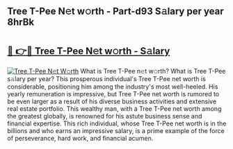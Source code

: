 ## Tree T-Pee N𝚎t w𝚘rth - Part-d93 S𝚊lary per year 8hrBk

# <h2><a href="http://gc4cf4z.nevu.top/?p=Tree+T-Pee">🔗 👉🔴 Tree T-Pee N𝚎t w𝚘rth - S𝚊lary</a></h2>

[![Tree T-Pee N𝚎t W𝚘rth](https://i.imgur.com/Oavwk0R.jpeg)](http://gc4cf4z.nevu.top/?p=Tree+T-Pee)
What is Tree T-Pee n𝚎t w𝚘rth? What is Tree T-Pee s𝚊lary per year?
This prosperous individual's Tree T-Pee net worth is considerable, positioning him among the industry's most well-heeled. His yearly remuneration is impressive, but Tree T-Pee net worth is rumored to be even larger as a result of his diverse business activities and extensive real estate portfolio. This wealthy man, with a Tree T-Pee net worth among the greatest globally, is renowned for his astute business sense and financial expertise. This rich individual, whose Tree T-Pee net worth is in the billions and who earns an impressive salary, is a prime example of the force of perseverance, hard work, and financial acumen.
